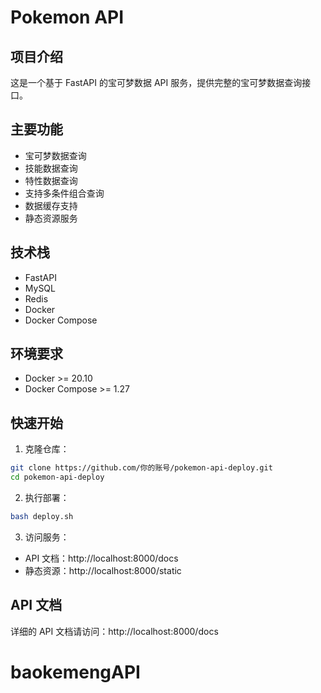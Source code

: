 # Pokemon API

## 项目介绍
这是一个基于 FastAPI 的宝可梦数据 API 服务，提供完整的宝可梦数据查询接口。

## 主要功能
- 宝可梦数据查询
- 技能数据查询
- 特性数据查询
- 支持多条件组合查询
- 数据缓存支持
- 静态资源服务

## 技术栈
- FastAPI
- MySQL
- Redis
- Docker
- Docker Compose

## 环境要求
- Docker >= 20.10
- Docker Compose >= 1.27

## 快速开始

1. 克隆仓库：
```bash
git clone https://github.com/你的账号/pokemon-api-deploy.git
cd pokemon-api-deploy
```

2. 执行部署：
```bash
bash deploy.sh
```

3. 访问服务：
- API 文档：http://localhost:8000/docs
- 静态资源：http://localhost:8000/static

## API 文档
详细的 API 文档请访问：http://localhost:8000/docs
# baokemengAPI
